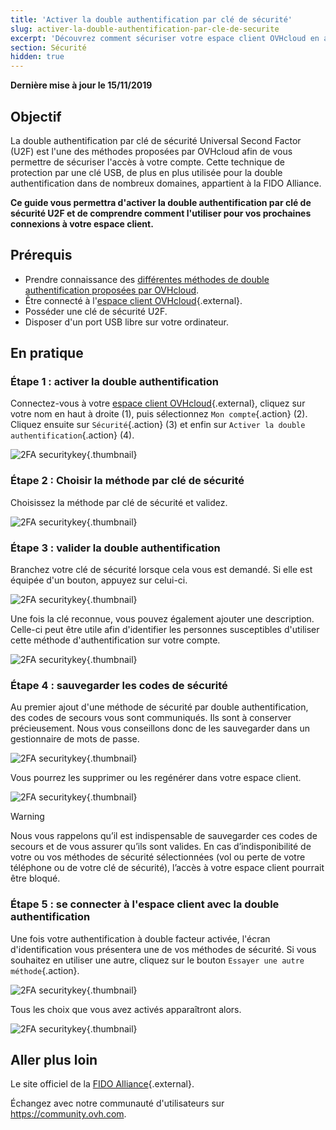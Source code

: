 ```yaml
---
title: 'Activer la double authentification par clé de sécurité'
slug: activer-la-double-authentification-par-cle-de-securite
excerpt: 'Découvrez comment sécuriser votre espace client OVHcloud en activant la double authentification par clé de sécurité U2F'
section: Sécurité
hidden: true
---
```


**Dernière mise à jour le 15/11/2019**

## Objectif

La double authentification par clé de sécurité Universal Second Factor (U2F) est l'une des méthodes proposées par OVHcloud afin de vous permettre de sécuriser l'accès à votre compte. Cette technique de protection par une clé USB, de plus en plus utilisée pour la double authentification dans de nombreux domaines, appartient à la FIDO Alliance.

**Ce guide vous permettra d'activer la double authentification par clé de sécurité U2F et de comprendre comment l'utiliser pour vos prochaines connexions à votre espace client.**

## Prérequis

- Prendre connaissance des [différentes méthodes de double authentification proposées par OVHcloud](https://docs.ovh.com/fr/customer/securiser-son-compte-avec-une-2FA/).
- Être connecté à l'[espace client OVHcloud](https://www.ovh.com/auth/?action=gotomanager){.external}.
- Posséder une clé de sécurité U2F.
- Disposer d'un port USB libre sur votre ordinateur.

## En pratique

### Étape 1 : activer la double authentification

Connectez-vous à votre [espace client OVHcloud](https://www.ovh.com/auth/?action=gotomanager){.external}, cliquez sur votre nom en haut à droite (1), puis sélectionnez `Mon compte`{.action} (2). Cliquez ensuite sur `Sécurité`{.action} (3) et enfin sur `Activer la double authentification`{.action} (4).

![2FA securitykey](images/2fagen2.png){.thumbnail}


### Étape 2 : Choisir la méthode par clé de sécurité

Choisissez la méthode par clé de sécurité et validez.

![2FA securitykey](images/2fakey1edit.png){.thumbnail}

### Étape 3 : valider la double authentification

Branchez votre clé de sécurité lorsque cela vous est demandé. Si elle est équipée d'un bouton, appuyez sur celui-ci. 

![2FA securitykey](images/2fakey2.png){.thumbnail}

Une fois la clé reconnue, vous pouvez également ajouter une description. Celle-ci peut être utile afin d'identifier les personnes susceptibles d'utiliser cette méthode d'authentification sur votre compte.

![2FA securitykey](images/2fakey3.png){.thumbnail}

### Étape 4 : sauvegarder les codes de sécurité

Au premier ajout d'une méthode de sécurité par double authentification, des codes de secours vous sont communiqués. Ils sont à conserver précieusement. Nous vous conseillons donc de les sauvegarder dans un gestionnaire de mots de passe.

![2FA securitykey](images/2facodes.png){.thumbnail}

Vous pourrez les supprimer ou les regénérer dans votre espace client.

![2FA securitykey](images/2facodesaction.png){.thumbnail}

> [!warning]
>
> Nous vous rappelons qu’il est indispensable de sauvegarder ces codes de secours et de vous assurer qu’ils sont valides. En cas d’indisponibilité de votre ou vos méthodes de sécurité sélectionnées (vol ou perte de votre téléphone ou de votre clé de sécurité), l’accès à votre espace client pourrait être bloqué.
> 
> 

### Étape 5 : se connecter à l'espace client avec la double authentification

Une fois votre authentification à double facteur activée, l'écran d'identification vous présentera une de vos méthodes de sécurité. Si vous souhaitez en utiliser une autre, cliquez sur le bouton `Essayer une autre méthode`{.action}.

![2FA securitykey](images/2fakeylogin.png){.thumbnail}

Tous les choix que vous avez activés apparaîtront alors.

![2FA securitykey](images/2faloginchoice.png){.thumbnail}

## Aller plus loin

Le site officiel de la [FIDO Alliance](https://fidoalliance.org/){.external}.

Échangez avec notre communauté d'utilisateurs sur <https://community.ovh.com>.